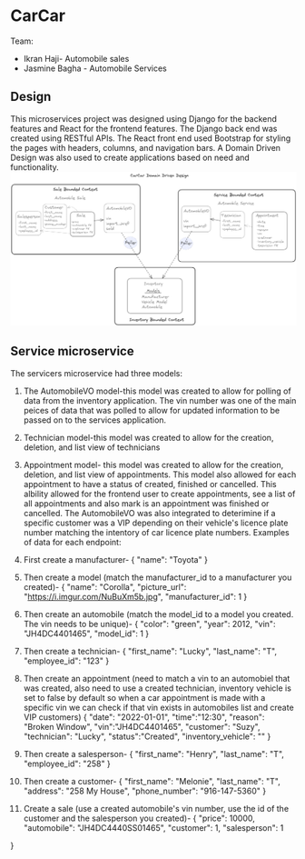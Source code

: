 # CarCar

Team:
* Ikran Haji- Automobile sales
* Jasmine Bagha - Automobile Services

## Design
This microservices project was designed using Django for the backend features and React for the frontend features. The Django back end was created using RESTful APIs. The React front end used Bootstrap for styling the pages with headers, columns, and navigation bars. A Domain Driven Design was also used to create applications based on need and functionality.
![CarCar Domain Driven Design](Images/CarCarDDD.png)

## Service microservice
The servicers microservice had three models:
1. The AutomobileVO model-this model was created to allow for polling of data from the inventory application. The vin number was one of the main peices of data that was polled to allow for updated information to be passed on to the services application.
2. Technician model-this model was created to allow for the creation, deletion, and list view of technicians
3. Appointment model- this model was created to allow for the creation, deletion, and list view of appointments. This model also allowed for each appointment to have a status of created, finished or cancelled. This albility allowed for the frontend user to create appointments, see a list of all appointments and also mark is an appointment was finished or cancelled. The AutomobileVO was also integrated to deterimine if a specific customer was a VIP depending on their vehicle's licence plate number matching the intentory of car licence plate numbers.
Examples of data for each endpoint:
1. First create a manufacturer-
{
  "name": "Toyota"
}
2. Then create a model (match the manufacturer_id to a manufacturer you created)-
{
  "name": "Corolla",
  "picture_url": "https://i.imgur.com/NuBuXm5b.jpg",
  "manufacturer_id": 1
}
3. Then create an automobile (match the model_id to a model you created. The vin needs to be unique)-
{
  "color": "green",
  "year": 2012,
  "vin": "JH4DC4401465",
  "model_id": 1
}
4. Then create a technician-
{
  "first_name": "Lucky",
  "last_name": "T",
  "employee_id": "123"
}
5. Then create an appointment (need to match a vin to an automobiel that was created, also need to use a created technician,
inventory vehicle is set to false by default so when a car appointment is made with a specific vin we can check if that vin exists in automobiles list and create VIP customers)
{
    "date": "2022-01-01",
    "time":"12:30",
    "reason": "Broken Window",
	"vin":"JH4DC4401465",
	"customer": "Suzy",
	"technician": "Lucky",
	"status":"Created",
	"inventory_vehicle": ""
}

6. Then create a salesperson-
{
  "first_name": "Henry",
  "last_name": "T",
  "employee_id": "258"
}
7. Then create a customer-
{
  "first_name": "Melonie",
  "last_name": "T",
  "address": "258 My House",
  "phone_number": "916-147-5360"
}

8. Create a sale (use a created automobile's vin number, use the id of the customer and the salesperson you created)-
{
  "price": 10000,
  "automobile": "JH4DC4440SS01465",
  "customer": 1,
  "salesperson": 1

}
